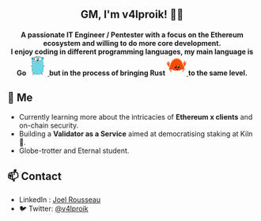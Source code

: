 <h2 align="center">GM, I'm v4lproik! 👨‍💻</h2>

<h4 align="center">A passionate IT Engineer / Pentester with a focus on the Ethereum ecosystem and willing to do more core development. <br />I enjoy coding in different programming languages, my main language is Go <a href="https://golang.org" target="_blank" rel="noreferrer"> <img src="https://raw.githubusercontent.com/devicons/devicon/master/icons/go/go-original.svg" alt="go" width="40" height="40"/> </a> but in the process of bringing Rust <a href="https://golang.org" target="_blank" rel="noreferrer"> <img src="https://raw.githubusercontent.com/v4lproik/v4lproik/master/ferris.png" alt="go" width="40" height="40"/> </a> to the same level.</h4>

## 📝 Me
- Currently learning more about the intricacies of **Ethereum x clients** and on-chain security.  
- Building a <b>Validator as a Service</b> aimed at democratising staking at Kiln 🚀.  
- Globe-trotter and Eternal student.  

## 📫 Contact
- LinkedIn  : [Joel Rousseau](https://www.linkedin.com/in/joelrousseau/)
- 🐦 Twitter: [@v4lproik](https://twitter.com/v4lproik)
